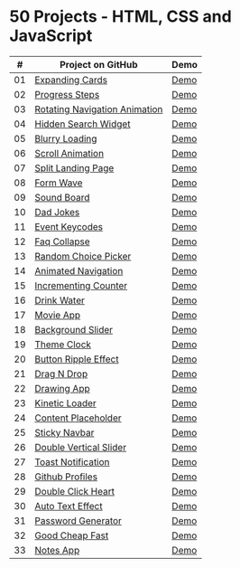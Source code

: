 # 50 Projects - HTML, CSS and JavaScript

|  #  |                                                        Project on GitHub                                                              |                                         Demo                                                                                                |
| :-: | ------------------------------------------------------------------------------------------------------------------------------------- | ------------------------------------------------------------------------------------------------------------------------------------------- |
| 01  | [Expanding Cards](https://github.com/Matrix-citizen/50-Projects/tree/master/01%20-%20Expanding%20Cards)                               | [Demo](https://matrix-citizen.online/50%20Projects%20of%20HTML%2C%20CSS%2C%20and%20JavaScript/01%20-%20Expanding%20Cards/)                  |
| 02  | [Progress Steps](https://github.com/Matrix-citizen/50-Projects/tree/master/02%20-%20Progress%20Steps)                                 | [Demo](https://matrix-citizen.online/50%20Projects%20of%20HTML%2C%20CSS%2C%20and%20JavaScript/02%20-%20Progress%20Steps/)                   |
| 03  | [Rotating Navigation Animation](https://github.com/Matrix-citizen/50-Projects/tree/master/03%20-%20Rotating%20Navigation%20Animation) | [Demo](https://matrix-citizen.online/50%20Projects%20of%20HTML%2C%20CSS%2C%20and%20JavaScript/03%20-%20Rotating%20Navigation%20Animation/)  |
| 04  | [Hidden Search Widget](https://github.com/Matrix-citizen/50-Projects/tree/master/04%20-%20Hidden%20Search%20Widget)                   | [Demo](https://matrix-citizen.online/50%20Projects%20of%20HTML%2C%20CSS%2C%20and%20JavaScript/04%20-%20Hidden%20Search%20Widget/)           |
| 05  | [Blurry Loading](https://github.com/Matrix-citizen/50-Projects/tree/master/05%20-%20Blurry%20Loading)                                 | [Demo](https://matrix-citizen.online/50%20Projects%20of%20HTML%2C%20CSS%2C%20and%20JavaScript/05%20-%20Blurry%20Loading/)                   |
| 06  | [Scroll Animation](https://github.com/Matrix-citizen/50-Projects/tree/master/06%20-%20Scroll%20Animation)                             | [Demo](https://matrix-citizen.online/50%20Projects%20of%20HTML%2C%20CSS%2C%20and%20JavaScript/06%20-%20Scroll%20Animation/)                 | 
| 07  | [Split Landing Page](https://github.com/Matrix-citizen/50-Projects/tree/master/07%20-%20Split%20Landing%20Page)                       | [Demo](https://matrix-citizen.online/50%20Projects%20of%20HTML%2C%20CSS%2C%20and%20JavaScript/07%20-%20Split%20Landing%20Page/)             | 
| 08  | [Form Wave](https://github.com/Matrix-citizen/50-Projects/tree/master/08%20-%20Form%20Wave)                                           | [Demo](https://matrix-citizen.online/50%20Projects%20of%20HTML%2C%20CSS%2C%20and%20JavaScript/08%20-%20Form%20Wave/)                        |
| 09  | [Sound Board](https://github.com/Matrix-citizen/50-Projects/tree/master/09%20-%20Sound%20Board)                                       | [Demo](https://matrix-citizen.online/50%20Projects%20of%20HTML%2C%20CSS%2C%20and%20JavaScript/09%20-%20Sound%20Board/)                      |  
| 10  | [Dad Jokes](https://github.com/Matrix-citizen/50-Projects/tree/master/10%20-%20Dad%20Jokes)                                           | [Demo](https://matrix-citizen.online/50%20Projects%20of%20HTML%2C%20CSS%2C%20and%20JavaScript/10%20-%20Dad%20Jokes/)                        |
| 11  | [Event Keycodes](https://github.com/Matrix-citizen/50-Projects/tree/master/11%20-%20Event%20KeyCodes)                                 | [Demo](https://matrix-citizen.online/50%20Projects%20of%20HTML%2C%20CSS%2C%20and%20JavaScript/11%20-%20Event%20KeyCodes/)                   | 
| 12  | [Faq Collapse](https://github.com/Matrix-citizen/50-Projects/tree/master/12%20-%20FAQ%20Collapse)                                     | [Demo](https://matrix-citizen.online/50%20Projects%20of%20HTML%2C%20CSS%2C%20and%20JavaScript/12%20-%20FAQ%20Collapse/)                     |  
| 13  | [Random Choice Picker](https://github.com/Matrix-citizen/50-Projects/tree/master/13%20-%20Random%20Choice%20Picker)                   | [Demo](https://matrix-citizen.online/50%20Projects%20of%20HTML%2C%20CSS%2C%20and%20JavaScript/13%20-%20Random%20Choice%20Picker/)           |
| 14  | [Animated Navigation](https://github.com/Matrix-citizen/50-Projects/tree/master/14%20-%20Animated%20Navigation)                       | [Demo](https://matrix-citizen.online/50%20Projects%20of%20HTML%2C%20CSS%2C%20and%20JavaScript/14%20-%20Animated%20Navigation/)              |
| 15  | [Incrementing Counter](https://github.com/Matrix-citizen/50-Projects/tree/master/15%20-%20Incrementing%20Counter)                     | [Demo](https://matrix-citizen.online/50%20Projects%20of%20HTML%2C%20CSS%2C%20and%20JavaScript/15%20-%20Incrementing%20Counter/)             |
| 16  | [Drink Water](https://github.com/Matrix-citizen/50-Projects/tree/master/16%20-%20Drink%20Water)                                       | [Demo](https://matrix-citizen.online/50%20Projects%20of%20HTML%2C%20CSS%2C%20and%20JavaScript/16%20-%20Drink%20Water/)                      |
| 17  | [Movie App](https://github.com/Matrix-citizen/50-Projects/tree/master/17%20-%20Movie%20App)                                           | [Demo](https://matrix-citizen.online/50%20Projects%20of%20HTML%2C%20CSS%2C%20and%20JavaScript/17%20-%20Movie%20App/)                        |
| 18  | [Background Slider](https://github.com/Matrix-citizen/50-Projects/tree/master/18%20-%20Background%20Slider)                           | [Demo](https://matrix-citizen.online/50%20Projects%20of%20HTML%2C%20CSS%2C%20and%20JavaScript/18%20-%20Background%20Slider/)                |
| 19  | [Theme Clock](https://github.com/Matrix-citizen/50-Projects/tree/master/19%20-%20Theme%20Clock)                                       | [Demo](https://matrix-citizen.online/50%20Projects%20of%20HTML%2C%20CSS%2C%20and%20JavaScript/19%20-%20Theme%20Clock/)                      |
| 20  | [Button Ripple Effect](https://github.com/Matrix-citizen/50-Projects/tree/master/20%20-%20Button%20Ripple%20Effect)                   | [Demo](https://matrix-citizen.online/50%20Projects%20of%20HTML%2C%20CSS%2C%20and%20JavaScript/20%20-%20Button%20Ripple%20Effect/)           |
| 21  | [Drag N Drop](https://github.com/Matrix-citizen/50-Projects/tree/master/21%20-%20Drag%20N%20Drop)                                     | [Demo](https://matrix-citizen.online/50%20Projects%20of%20HTML%2C%20CSS%2C%20and%20JavaScript/21%20-%20Drag%20N%20Drop/)                    |
| 22  | [Drawing App](https://github.com/Matrix-citizen/50-Projects/tree/master/22%20-%20Drawing%20App)                                       | [Demo](https://matrix-citizen.online/50%20Projects%20of%20HTML%2C%20CSS%2C%20and%20JavaScript/22%20-%20Drawing%20App/)                      |
| 23  | [Kinetic Loader](https://github.com/Matrix-citizen/50-Projects/tree/master/23%20-%20Kinetic%20CSS%20Loader)                           | [Demo](https://matrix-citizen.online/50%20Projects%20of%20HTML%2C%20CSS%2C%20and%20JavaScript/23%20-%20Kinetic%20CSS%20Loader/)             | 
| 24  | [Content Placeholder](https://github.com/Matrix-citizen/50-Projects/tree/master/24%20-%20Content%20Placeholder)                       | [Demo](https://matrix-citizen.online/50%20Projects%20of%20HTML%2C%20CSS%2C%20and%20JavaScript/24%20-%20Content%20Placeholder/)              |
| 25  | [Sticky Navbar](https://github.com/Matrix-citizen/50-Projects/tree/master/25%20-%20Sticky%20Navbar)                                   | [Demo](https://matrix-citizen.online/50%20Projects%20of%20HTML%2C%20CSS%2C%20and%20JavaScript/25%20-%20Sticky%20Navbar/)                    |
| 26  | [Double Vertical Slider](https://github.com/Matrix-citizen/50-Projects/tree/master/26%20-%20Double%20Vertical%20Slider)               | [Demo](https://matrix-citizen.online/50%20Projects%20of%20HTML%2C%20CSS%2C%20and%20JavaScript/26%20-%20Double%20Vertical%20Slider/)         |
| 27  | [Toast Notification](https://github.com/Matrix-citizen/50-Projects/tree/master/27%20-%20Toast%20Notification)                         | [Demo](https://matrix-citizen.online/50%20Projects%20of%20HTML%2C%20CSS%2C%20and%20JavaScript/27%20-%20Toast%20Notification/)               |
| 28  | [Github Profiles](https://github.com/Matrix-citizen/50-Projects/tree/master/28%20-%20Github%20Profiles)                               | [Demo](https://matrix-citizen.online/50%20Projects%20of%20HTML%2C%20CSS%2C%20and%20JavaScript/28%20-%20Github%20Profiles/)                  |  
| 29  | [Double Click Heart](https://github.com/Matrix-citizen/50-Projects/tree/master/29%20-%20Double%20Click%20Heart)                       | [Demo](https://matrix-citizen.online/50%20Projects%20of%20HTML%2C%20CSS%2C%20and%20JavaScript/29%20-%20Double%20Heart%20Click/)             |
| 30  | [Auto Text Effect](https://github.com/Matrix-citizen/50-Projects/tree/master/30%20-%20Auto%20Text%20Effect)                           | [Demo](https://matrix-citizen.online/50%20Projects%20of%20HTML%2C%20CSS%2C%20and%20JavaScript/30%20-%20Auto%20Text%20Effect/)               |
| 31  | [Password Generator](https://github.com/Matrix-citizen/50-Projects/tree/master/31%20-%20Password%20Generator)                         | [Demo](https://matrix-citizen.online/50%20Projects%20of%20HTML%2C%20CSS%2C%20and%20JavaScript/31%20-%20Password%20Generator/)               |
| 32  | [Good Cheap Fast](https://github.com/Matrix-citizen/50-Projects/tree/master/32%20-%20Good%2C%20Cheap%2C%20Fast%20Checkboxes)          | [Demo](https://matrix-citizen.online/50%20Projects%20of%20HTML%2C%20CSS%2C%20and%20JavaScript/32%20-%20Good%2C%20Cheap%2C%20Fast%20Checker/)|
| 33  | [Notes App](https://github.com/Matrix-citizen/50-Projects/tree/master/33%20-%20Notes%20App)                                           | [Demo](https://matrix-citizen.online/50%20Projects%20of%20HTML%2C%20CSS%2C%20and%20JavaScript/33%20-%20Notes%20App/)                        |

